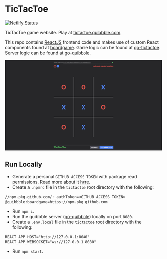 # TicTacToe

[![Netlify Status](https://api.netlify.com/api/v1/badges/3929eca4-5a35-498c-a47f-4a666b86e492/deploy-status)](https://app.netlify.com/sites/tictactoe-quibbble/deploys)

TicTacToe game website. Play at [tictactoe.quibbble.com](https://tictactoe.quibbble.com).

This repo contains [ReactJS](https://react.dev) frontend code and makes use of custom React components found at [boardgame](https://github.com/quibbble/boardgame). Game logic can be found at [go-tictactoe](https://github.com/quibbble/go-boardgame/examples/tictactoe). Server logic can be found at [go-quibbble](https://github.com/quibbble/go-quibbble). 

[![Quibbble TicTacToe](screenshot.png)](https://tictactoe.quibbble.com)

## Run Locally

- Generate a personal `GITHUB_ACCESS_TOKEN` with package read permissions. Read more about it [here](https://docs.github.com/en/packages/working-with-a-github-packages-registry/working-with-the-npm-registry).
- Create a `.npmrc` file in the `tictactoe` root directory with the following:
```
//npm.pkg.github.com/:_authToken=<GITHUB_ACCESS_TOKEN>
@quibbble:boardgame=https://npm.pkg.github.com
```
- Run `npm i`.
- Run the quibbble server ([go-quibbble](https://github.com/quibbble/go-quibbble)) locally on port `8080`.
- Create a `.env.local` file in the `tictactoe` root directory with the following:
```
REACT_APP_HOST="http://127.0.0.1:8080"
REACT_APP_WEBSOCKET="ws://127.0.0.1:8080"
```
- Run `npm start`.
